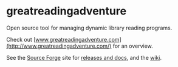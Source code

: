 greatreadingadventure
=====================

Open source tool for managing dynamic library reading programs.  

Check out [www.greatreadingadventure.com](http://www.greatreadingadventure.com/) for an overview.

See the [Source Forge](http://sourceforge.net/projects/thegreatreadingadventure/) site for [releases and docs](http://sourceforge.net/projects/thegreatreadingadventure/files/), and the [wiki](http://sourceforge.net/p/thegreatreadingadventure/wiki/Home/).
